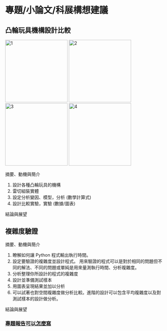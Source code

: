 # 專題/小論文/科展構想建議

## 凸輪玩具機構設計比較

<p>
<img src="http://nandemoi.github.io/cvs/media/cam1.png" alt="1" height="200"/>
<img src="http://nandemoi.github.io/cvs/media/cam2.png" alt="2" height="200"/>
<img src="http://nandemoi.github.io/cvs/media/cam3.png" alt="3" height="200"/>
<img src="http://nandemoi.github.io/cvs/media/cam4.png" alt="4" height="200"/>
</p>

摘要、動機與簡介

1. 設計各種凸輪玩具的機構
1. 雷切組裝實體
1. 設定分析變因、模型，分析 (數學計算式)
1. 設計比較實驗，實驗 (數據/圖表)

結論與展望

## 複雜度驗證

摘要、動機與簡介

1. 瞭解如何讓 Python 程式輸出執行時間。
1. 設定要驗證的複雜度並設計程式。
   用來驗證的程式可以是對於相同的問題但不同的解法、不同的問題或單純是用來量測執行時間、分析複雜度。
1. 分析整理你所設計的程式的複雜度
1. 設計並準備測試樣本
1. 用圖表呈現結果並加以分析
1. 可以試著也對空間複雜度做分析比較。進階的設計可以包含平均複雜度以及對測試樣本的設計做分析。

結論與展望

### [專題報告可以怎麼寫](https://nandemoi.github.io/zl111/how2report.pdf)
